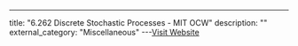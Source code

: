 ---
title: "6.262 Discrete Stochastic Processes - MIT OCW"
description: ""
external_category: "Miscellaneous"
---[Visit Website](https://ocw.mit.edu/courses/electrical-engineering-and-computer-science/6-262-discrete-stochastic-processes-spring-2011/)

